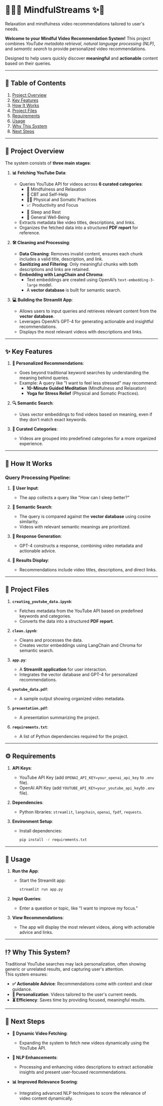 # 🧘💆‍♂️ MindfulStreams ✨🎥
Relaxation and mindfulness video recommendations tailored to user's needs.

**Welcome to your Mindful Video Recommendation System!**
This project combines *YouTube metadata retrieval*, *natural language processing (NLP)*, and *semantic search* to provide personalized video recommendations. 

Designed to help users quickly discover **meaningful** and **actionable** content based on their queries.

---

## 📑 Table of Contents

1. [Project Overview](#-project-overview)
2. [Key Features](#-key-features)
3. [How It Works](#-how-it-works)
4. [Project Files](#-project-files)
5. [Requirements](#-requirements)
6. [Usage](#-usage)
7. [Why This System](#-why-this-system)
8. [Next Steps](#-next-steps)

---

## 📖 Project Overview

The system consists of **three main stages**:

1. **📊 Fetching YouTube Data**:
   - Queries YouTube API for videos across **6 curated categories**:  
     - 🧘 Mindfulness and Relaxation  
     - 📝 CBT and Self-Help  
     - 🤸‍♂️ Physical and Somatic Practices  
     - 📈 Productivity and Focus  
     - 🌙 Sleep and Rest  
     - 💖 General Well-Being  
   - Extracts metadata like video titles, descriptions, and links.  
   - Organizes the fetched data into a structured **PDF report** for reference.

2. **🛠️ Cleaning and Processing**:
   - **Data Cleaning**: Removes invalid content, ensures each chunk includes a valid title, description, and link.  
   - **Sanitizing and Filtering**: Only meaningful chunks with both descriptions and links are retained.  
   - **Embedding with LangChain and Chroma**:  
     - Text embeddings are created using OpenAI’s `text-embedding-3-large` model.  
     - A **vector database** is built for semantic search.

3. **💻 Building the Streamlit App**:
   - Allows users to input queries and retrieves relevant content from the **vector database**.  
   - Leverages OpenAI’s GPT-4 for generating actionable and insightful recommendations.  
   - Displays the most relevant videos with descriptions and links.

---

## ✨ Key Features

1. **🎯 Personalized Recommendations**:
   - Goes beyond traditional keyword searches by understanding the meaning behind queries.  
   - Example: A query like "I want to feel less stressed" may recommend:  
     - **10-Minute Guided Meditation** (Mindfulness and Relaxation)  
     - **Yoga for Stress Relief** (Physical and Somatic Practices).  

2. **🔍 Semantic Search**:
   - Uses vector embeddings to find videos based on meaning, even if they don’t match exact keywords.  

3. **📂 Curated Categories**:
   - Videos are grouped into predefined categories for a more organized experience.

---

## 🤔 How It Works

### Query Processing Pipeline:

1. **💬 User Input**:
   - The app collects a query like "How can I sleep better?"

2. **🔗 Semantic Search**:
   - The query is compared against the **vector database** using cosine similarity.  
   - Videos with relevant semantic meanings are prioritized.

3. **🧠 Response Generation**:
   - GPT-4 constructs a response, combining video metadata and actionable advice.

4. **📜 Results Display**:
   - Recommendations include video titles, descriptions, and direct links.

---

## 📂 Project Files

1. **`creating_youtube_data.ipynb`**:
   - Fetches metadata from the YouTube API based on predefined keywords and categories.  
   - Converts the data into a structured **PDF report**.

2. **`clean.ipynb`**:
   - Cleans and processes the data.  
   - Creates vector embeddings using LangChain and Chroma for semantic search.

3. **`app.py`**:
   - A **Streamlit application** for user interaction.  
   - Integrates the vector database and GPT-4 for personalized recommendations.

4. **`youtube_data.pdf`**:
   - A sample output showing organized video metadata.

5. **`presentation.pdf`**:
   - A presentation summarizing the project.
     
6. **`requirements.txt`**:
   - A list of Python dependencies required for the project.

---

## ⚙️ Requirements

1. **API Keys**:
   - YouTube API Key (add `OPENAI_API_KEY=your_openai_api_key` to `.env` file).  
   - OpenAI API Key (add `YOUTUBE_API_KEY=your_youtube_api_key`to `.env` file).  

2. **Dependencies**:
   - Python libraries: `streamlit`, `langchain`, `openai`, `fpdf`, `requests`.

3. **Environment Setup**:
   - Install dependencies:  
     ```bash
     pip install -r requirements.txt
     ```
---

## 🚀 Usage

1. **Run the App**:
   - Start the Streamlit app:
     ```bash
     streamlit run app.py
     ```

2. **Input Queries**:
   - Enter a question or topic, like "I want to improve my focus."

3. **View Recommendations**:
   - The app will display the most relevant videos, along with actionable advice and links.

---

## ⁉ Why This System?

Traditional YouTube searches may lack personalization, often showing generic or unrelated results, and capturing user's attention.  
This system ensures:
- **✅ Actionable Advice**: Recommendations come with context and clear guidance.
- **🎯 Personalization**: Videos tailored to the user's current needs.
- **⏳ Efficiency**: Saves time by providing focused, meaningful results.

---

## 🚧 Next Steps

- **🔄 Dynamic Video Fetching**:
  - Expanding the system to fetch new videos dynamically using the YouTube API.

- **🧠 NLP Enhancements**:
  - Processing and enhancing video descriptions to extract actionable insights and present user-focused recommendations.

- **📊 Improved Relevance Scoring**:
  - Integrating advanced NLP techniques to score the relevance of video content dynamically.
